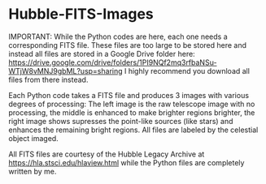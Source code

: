 # Hubble-FITS-Images


IMPORTANT:
While the Python codes are here, each one needs a corresponding FITS file. These files are too large to be stored here and instead all files are stored in a Google Drive folder here: https://drive.google.com/drive/folders/1PI9NQf2mq3rfbaNSu-WTjW8vMNJ9gbML?usp=sharing I highly recommend you download all files from there instead.


Each Python code takes a FITS file and produces 3 images with various degrees of processing:
The left image is the raw telescope image with no processing, the middle is enhanced to make brighter regions brighter, the right image shows supresses the point-like sources (like stars) and enhances the remaining bright regions. All files are labeled by the celestial object imaged.

All FITS files are courtesy of the Hubble Legacy Archive at https://hla.stsci.edu/hlaview.html while the Python files are completely written by me.
